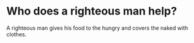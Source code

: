 # Who does a righteous man help?

A righteous man gives his food to the hungry and covers the naked with clothes.
